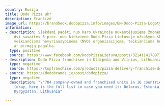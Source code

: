 ```yaml
---
country: Rusija
title: Dodo Pizza ukr
description: Frančizė
image_url: https://brandbook.dodopizza.info/images/EN-Dodo-Pizza-Logotype-Black-letters.svg
information:
- description: Siekdami padėti nuo karo Ukrainoje nukentėjusiems žmonėms, ateinančias
    dvi savaites 5 proc. nuo kiekvieno Dodo Pizza Lietuvoje užsakymo skirsime Ukrainoje
    veikiančioms nevyriausybinėms (NVO) organizacijoms, teikiančioms humanitarinę
    ar pirmąją pagalbą.
  type: positive
  source: https://www.facebook.com/DodoPizzaLietuva/posts/3214114178877214
- description: Dodo Pizza franchisee in Klaipeda and Vilnius, Lithuania
  type: negative
  source: https://topfranchise.com/products/pizza-delivery-franchise-dodo-pizza/
- source: https://dodobrands.io/post/dodopizza/
  type: negative
  description: "\"784 company-owned and franchised units in 16 countries on 3 continents
    (okay, here is the full list in case you need it: Belarus, Estonia, Germany, Kazakhstan,
    Kyrgyzstan, Lithuania"

---
```

